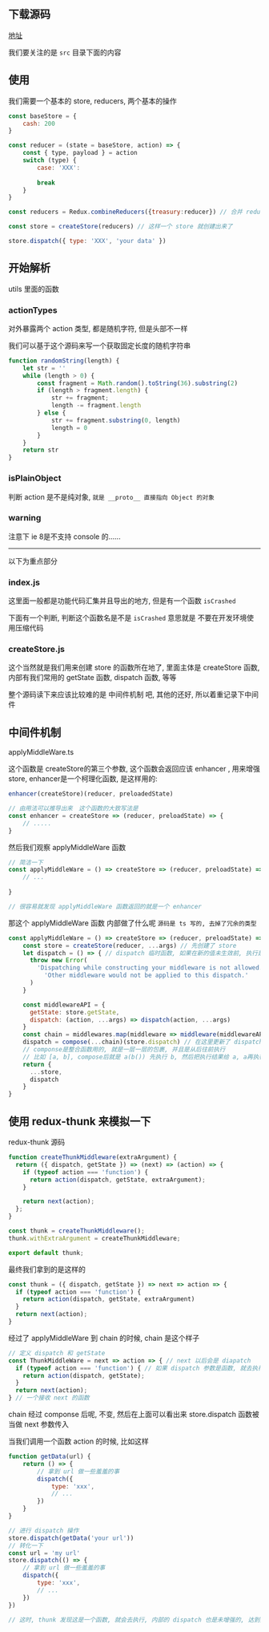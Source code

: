 ## 下载源码

[地址](https://github.com/reduxjs/redux)



我们要关注的是 `src` 目录下面的内容 

## 使用

我们需要一个基本的 store, reducers, 两个基本的操作

```js
const baseStore = {
    cash: 200
}

const reducer = (state = baseStore, action) => {
    const { type, payload } = action
    switch (type) {
        case: 'XXX':
        
        break
    }
}

const reducers = Redux.combineReducers({treasury:reducer}) // 合并 reducers

const store = createStore(reducers) // 这样一个 store 就创建出来了

store.dispatch({ type: 'XXX', 'your data' })
```



## 开始解析

utils 里面的函数

### actionTypes

对外暴露两个 action 类型, 都是随机字符, 但是头部不一样

我们可以基于这个源码来写一个获取固定长度的随机字符串

```js
function randomString(length) {
    let str = ''
    while (length > 0) {
        const fragment = Math.random().toString(36).substring(2)
        if (length > fragment.length) {
            str += fragment;
            length -= fragment.length
        } else {
            str += fragment.substring(0, length)
            length = 0
        }
    }
    return str
}
```

### isPlainObject

判断 action 是不是纯对象, `就是 __proto__ 直接指向 Object 的对象`

### warning

注意下 ie 8是不支持 console 的......

---

以下为重点部分

### index.js

这里面一般都是功能代码汇集并且导出的地方, 但是有一个函数 `isCrashed`

下面有一个判断, 判断这个函数名是不是 `isCrashed` 意思就是 不要在开发环境使用压缩代码

### createStore.js

这个当然就是我们用来创建 store 的函数所在地了, 里面主体是 createStore 函数, 内部有我们常用的 getState 函数, dispatch 函数, 等等

整个源码读下来应该比较难的是 中间件机制 吧, 其他的还好, 所以着重记录下中间件



## 中间件机制

applyMiddleWare.ts

这个函数是 createStore的第三个参数, 这个函数会返回应该 enhancer , 用来增强 store, enhancer是一个柯理化函数, 是这样用的:

```js
enhancer(createStore)(reducer, preloadedState)

// 由用法可以推导出来　这个函数的大致写法是
const enhancer = createStore => (reducer, preloadState) => {
    // .....
}
```

然后我们观察 applyMiddleWare 函数

```js
// 简洁一下
const applyMiddleWare = () => createStore => (reducer, preloadState) => {
    // ...
    
}

// 很容易就发现 applyMiddleWare 函数返回的就是一个 enhancer
```

那这个 applyMiddleWare 函数 内部做了什么呢 `源码是 ts 写的, 去掉了冗余的类型`

```js
const applyMiddleWare = () => createStore => (reducer, preloadState) => {
    const store = createStore(reducer, ...args) // 先创建了 store
    let dispatch = () => { // dispatch 临时函数, 如果在新的值未生效前, 执行是报错
      throw new Error(
        'Dispatching while constructing your middleware is not allowed. ' +
          'Other middleware would not be applied to this dispatch.'
      )
    }

    const middlewareAPI = {
      getState: store.getState,
      dispatch: (action, ...args) => dispatch(action, ...args)
    }
    const chain = middlewares.map(middleware => middleware(middlewareAPI))
    dispatch = compose(...chain)(store.dispatch) // 在这里更新了 dispatch
	// componse是整合函数用的, 就是一层一层的包裹, 并且是从后往前执行
    // 比如 [a, b], compose后就是 a(b()) 先执行 b, 然后把执行结果给 a, a再执行
    return {
      ...store,
      dispatch
    }
}
```

## 使用 redux-thunk 来模拟一下

redux-thunk 源码

```js
function createThunkMiddleware(extraArgument) {
  return ({ dispatch, getState }) => (next) => (action) => {
    if (typeof action === 'function') {
      return action(dispatch, getState, extraArgument);
    }

    return next(action);
  };
}

const thunk = createThunkMiddleware();
thunk.withExtraArgument = createThunkMiddleware;

export default thunk;
```

最终我们拿到的是这样的

```js
const thunk = ({ dispatch, getState }) => next => action => {
  if (typeof action === 'function') {
    return action(dispatch, getState, extraArgument)
  }
  return next(action);
}
```

经过了 applyMiddleWare 到 chain 的时候, chain 是这个样子

```js
// 定义 dispatch 和 getState
const ThunkMiddleWare = next => action => { // next 以后会是 diapatch
  if (typeof action === 'function') { // 如果 dispatch 参数是函数, 就去执行这个函数
    return action(dispatch, getState);
  }
  return next(action);
} // 一个接收 next 的函数
```

chain 经过 componse 后呢, 不变, 然后在上面可以看出来 store.dispatch 函数被当做 next 参数传入

当我们调用一个函数 action 的时候, 比如这样

```js
function getData(url) {
    return () => {
        // 拿到 url 做一些羞羞的事
        dispatch({
            type: 'xxx',
            // ...
        })
    }
}

// 进行 dispatch 操作
store.dispatch(getData('your url'))
// 转化一下
const url = 'my url'
store.dispatch(() => {
    // 拿到 url 做一些羞羞的事
    dispatch({
        type: 'xxx',
        // ...
    })
})

// 这时, thunk 发现这是一个函数, 就会去执行, 内部的 dispatch 也是未增强的, 达到提交数据的效果
```





